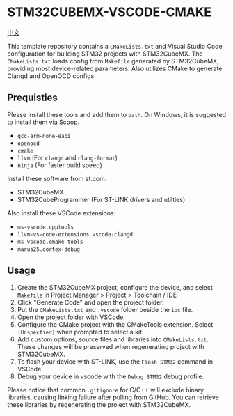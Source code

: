 # STM32CUBEMX-VSCODE-CMAKE

[中文](https://duanyll.com/2024/03/01/STM32-CMake/)

This template repository contains a `CMakeLists.txt` and Visual Studio Code configuration for building STM32 projects with STM32CubeMX. The `CMakeLists.txt` loads config from `Makefile` generated by STM32CubeMX, providing most device-related parameters. Also utilizes CMake to generate Clangd and OpenOCD configs.

## Prequisties

Please install these tools and add them to `path`. On Windows, it is suggested to install them via Scoop.

- `gcc-arm-none-eabi`
- `openocd`
- `cmake`
- `llvm` (For `clangd` and `clang-format`)
- `ninja` (For faster build speed)

Install these software from st.com:

- STM32CubeMX
- STM32CubeProgrammer (For ST-LINK drivers and utilties)

Also install these VSCode extensions:

- `ms-vscode.cpptools`
- `llvm-vs-code-extensions.vscode-clangd`
- `ms-vscode.cmake-tools`
- `marus25.cortex-debug`

## Usage

1. Create the STM32CubeMX project, configure the device, and select `Makefile` in Project Manager > Project > Toolchain / IDE
2. Click "Generate Code" and open the project folder.
3. Put the `CMakeLists.txt` and `.vscode` folder beside the `ioc` file.
4. Open the project folder with VSCode.
5. Configure the CMake project with the CMakeTools extension. Select `[Unspecfied]` when prompted to select a kit.
6. Add custom options, source files and libraries into `CMakeLists.txt`. These changes will be preserved when regenerating project with STM32CubeMX.
7. To flash your device with ST-LINK, use the `Flash STM32` command in VSCode.
8. Debug your device in vscode with the `Debug STM32` debug profile.

Please notice that common `.gitignore` for C/C++ will exclude binary libraries, causing linking failure after pulling from GitHub. You can retrieve these libraries by regenerating the project with STM32CubeMX.